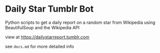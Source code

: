 # Daily Star Tumblr Bot

Python scripts to get a daily report on a random star from Wikipedia using BeautifulSoup and the Wikipedia API

view at https://dailystarreport.tumblr.com

see `docs.md` for more detailed info